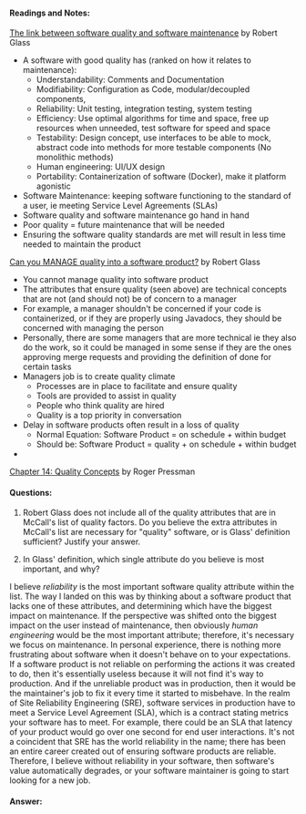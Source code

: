 #### Readings and Notes:
[The link between software quality and software maintenance](https://canvas.vt.edu/courses/196107/files/34303068/download?wrap=1 "rg49-51.pdf") by Robert Glass

- A software with good quality has (ranked on how it relates to maintenance):
	- Understandability: Comments and Documentation
	- Modifiability: Configuration as Code, modular/decoupled components, 
	- Reliability: Unit testing, integration testing, system testing
	- Efficiency: Use optimal algorithms for time and space, free up resources when unneeded, test software for speed and space 
	- Testability: Design concept, use interfaces to be able to mock, abstract code into methods for more testable components (No monolithic methods)
	- Human engineering: UI/UX design 
	- Portability: Containerization of software (Docker), make it platform agonistic   
- Software Maintenance: keeping software functioning to the standard of a user, ie meeting Service Level Agreements (SLAs)
- Software quality and software maintenance go hand in hand
- Poor quality = future maintenance that will be needed
- Ensuring the software quality standards are met will result in less time needed to maintain the product

[Can you MANAGE quality into a software product?](https://canvas.vt.edu/courses/196107/files/34303074/download?wrap=1 "rg147-149.pdf") by Robert Glass
- You cannot manage quality into software product
- The attributes that ensure quality (seen above) are technical concepts that are not (and should not) be of concern to a manager
- For example, a manager shouldn't be concerned if your code is containerized, or if they are properly using Javadocs, they should be concerned with managing the person
- Personally, there are some managers that are more technical ie they also do the work, so it could be managed in some sense if they are the ones approving merge requests and providing the definition of done for certain tasks
- Managers job is to create quality climate
	- Processes are in place to facilitate and ensure quality
	- Tools are provided to assist in quality
	- People who think quality are hired
	- Quality is a top priority in conversation
- Delay in software products often result in a loss of quality
	- Normal Equation: Software Product = on schedule + within budget
	- Should be: Software Product = quality + on schedule + within budget
- 

[Chapter 14: Quality Concepts](https://canvas.vt.edu/courses/196107/files/34303093/download?wrap=1 "Pressman-quality.pdf") by Roger Pressman


#### Questions:
1. Robert Glass does not include all of the quality attributes that are in McCall's list of quality factors. Do you believe the extra attributes in McCall's list are necessary for "quality" software, or is Glass' definition sufficient? Justify your answer.
    
2. In Glass' definition, which single attribute do you believe is most important, and why?

I believe *reliability* is the most important software quality attribute within the list. The way I landed on this was by thinking about a software product that lacks one of these attributes, and determining which have the biggest impact on maintenance. If the perspective was shifted onto the biggest impact on the user instead of maintenance, then obviously *human engineering* would be the most important attribute; therefore, it's necessary we focus on maintenance. In personal experience, there is nothing more frustrating about software when it doesn't behave on to your expectations. If a software product is not reliable on performing the actions it was created to do, then it's essentially useless because it will not find it's way to production. And if the unreliable product was in production, then it would be the maintainer's job to fix it every time it started to misbehave. In the realm of Site Reliability Engineering (SRE), software services in production have to meet a Service Level Agreement (SLA), which is a contract stating metrics your software has to meet. For example, there could be an SLA that latency of your product would go over one second for end user interactions. It's not a coincident that SRE has the world reliability in the name; there has been an entire career created out of ensuring software products are reliable. Therefore, I believe without reliability in your software, then software's value automatically degrades, or your software maintainer is going to start looking for a new job.
#### Answer:

